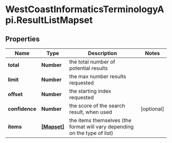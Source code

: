 # WestCoastInformaticsTerminologyApi.ResultListMapset

## Properties

Name | Type | Description | Notes
------------ | ------------- | ------------- | -------------
**total** | **Number** | the total number of potential results | 
**limit** | **Number** | the max number results requested | 
**offset** | **Number** | the starting index requested | 
**confidence** | **Number** | the score of the search result, when used | [optional] 
**items** | [**[Mapset]**](Mapset.md) | the items themselves (the format will vary depending on the type of list) | 


